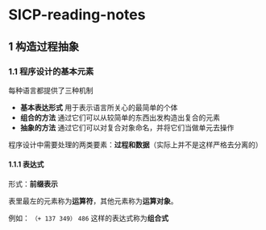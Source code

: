 # SICP-reading-notes

  ## 1 构造过程抽象
   ### 1.1 程序设计的基本元素

  每种语言都提供了三种机制
  * **基本表达形式** 用于表示语言所关心的最简单的个体
  * **组合的方法** 通过它们可以从较简单的东西出发构造出复合的元素
  * **抽象的方法** 通过它们可以对复合对象命名，并将它们当做单元去操作

  程序设计中需要处理的两类要素：**过程和数据**（实际上并不是这样严格去分离的）

#### 1.1.1 表达式
形式：**前缀表示**

表里最左的元素称为**运算符**，其他元素称为**运算对象**。

例如：
`（+ 137 349）`
`486`
这样的表达式称为**组合式**
